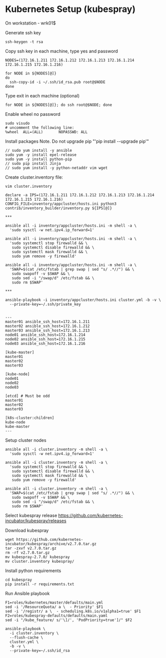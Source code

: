 # Kubernetes Setup (kubespray)

On workstation - wrk01$

Generate ssh key
```
ssh-keygen -t rsa
```
Copy ssh key in each machine, type yes and password
```
NODES=(172.16.1.211 172.16.1.212 172.16.1.213 172.16.1.214 172.16.1.215 172.16.1.216)

for NODE in ${NODES[@]}
do
  ssh-copy-id -i ~/.ssh/id_rsa.pub root@$NODE
done
```
Type exit in each machine (optional)
```
for NODE in ${NODES[@]}; do ssh root@$NODE; done
```
Enable wheel no password
```
sudo visudo
# uncomment the following line:
%wheel  ALL=(ALL)       NOPASSWD: ALL
```
Install packages
Note. Do not upgrade pip "'pip install --upgrade pip'"
```
// sudo yum install -y ansible 
sudo yum -y install epel-release
sudo yum -y install python-pip
// sudo pip install Jinja
// sudo yum install -y python-netaddr vim wget
```
Create cluster.inventory file:
```
vim cluster.inventory

declare -a IPS=(172.16.1.211 172.16.1.212 172.16.1.213 172.16.1.214 172.16.1.215 172.16.1.216)
CONFIG_FILE=inventory/appcluster/hosts.ini python3 contrib/inventory_builder/inventory.py ${IPS[@]}

***

ansible all -i inventory/appcluster/hosts.ini -m shell -a \
  'sudo sysctl -w net.ipv4.ip_forward=1'

ansible all -i inventory/appcluster/hosts.ini -m shell -a \
  'sudo systemctl stop firewalld && \
   sudo systemctl disable firewalld && \
   sudo systemctl mask firewalld && \
   sudo yum remove -y firewalld'

ansible all -i inventory/appcluster/hosts.ini -m shell -a \
  'SWAP=$(cat /etc/fstab | grep swap | sed "s/ .*//") && \
   sudo swapoff -v $SWAP && \
   sudo sed -i "/swap/d" /etc/fstab && \
   sudo rm $SWAP'

***

ansible-playbook -i inventory/appcluster/hosts.ini cluster.yml -b -v \
  --private-key=~/.ssh/private_key


---
master01 ansible_ssh_host=172.16.1.211
master02 ansible_ssh_host=172.16.1.212
master03 ansible_ssh_host=172.16.1.213
node01 ansible_ssh_host=172.16.1.214
node02 ansible_ssh_host=172.16.1.215
node03 ansible_ssh_host=172.16.1.216

[kube-master]
master01
master02
master03

[kube-node]
node01
node02
node03

[etcd] # Must be odd
master01
master02
master03

[k8s-cluster:children]
kube-node
kube-master
---
```
Setup cluster nodes
```
ansible all -i cluster.inventory -m shell -a \
  'sudo sysctl -w net.ipv4.ip_forward=1'

ansible all -i cluster.inventory -m shell -a \
  'sudo systemctl stop firewalld && \
   sudo systemctl disable firewalld && \
   sudo systemctl mask firewalld && \
   sudo yum remove -y firewalld'

ansible all -i cluster.inventory -m shell -a \
  'SWAP=$(cat /etc/fstab | grep swap | sed "s/ .*//") && \
   sudo swapoff -v $SWAP && \
   sudo sed -i "/swap/d" /etc/fstab && \
   sudo rm $SWAP'
```
Select kubespray release
https://github.com/kubernetes-incubator/kubespray/releases

Download kubespray
```
wget https://github.com/kubernetes-incubator/kubespray/archive/v2.7.0.tar.gz
tar -zxvf v2.7.0.tar.gz
rm -rf v2.7.0.tar.gz
mv kubespray-2.7.0/ kubespray
mv cluster.inventory kubespray/
```
Install python requirements
```
cd kubespray
pip install -r requirements.txt
```
Run Ansible playbook
```
F1=roles/kubernetes/master/defaults/main.yml
sed -i '/ResourceQuota/ a \  - Priority' $F1
sed -i '/registr/ a \  - scheduling.k8s.io/v1alpha1=true' $F1
F2=roles/kubespray-defaults/defaults/main.yaml
sed -i "/kube_feature/ s/'\]/', 'PodPriority=true']/" $F2

ansible-playbook \
  -i cluster.inventory \
  --flush-cache \
  cluster.yml \
  -b -v \
  --private-key=~/.ssh/id_rsa
```